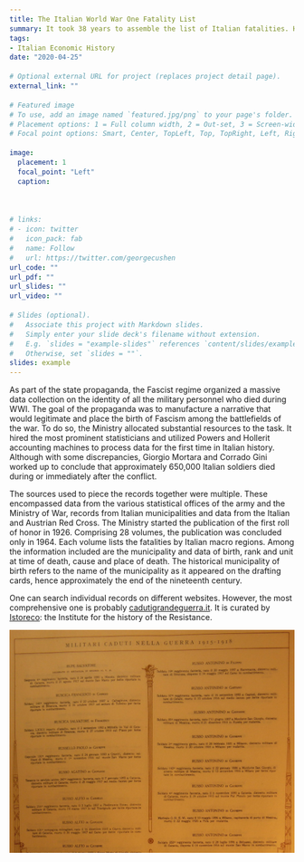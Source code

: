 ```yaml
---
title: The Italian World War One Fatality List
summary: It took 38 years to assemble the list of Italian fatalities. Here is where to find it
tags:
- Italian Economic History
date: "2020-04-25"

# Optional external URL for project (replaces project detail page).
external_link: ""

# Featured image
# To use, add an image named `featured.jpg/png` to your page's folder.
# Placement options: 1 = Full column width, 2 = Out-set, 3 = Screen-width
# Focal point options: Smart, Center, TopLeft, Top, TopRight, Left, Right, BottomLeft, Bottom, BottomRight

image:
  placement: 1
  focal_point: "Left"
  caption:



# links:
# - icon: twitter
#   icon_pack: fab
#   name: Follow
#   url: https://twitter.com/georgecushen
url_code: ""
url_pdf: ""
url_slides: ""
url_video: ""

# Slides (optional).
#   Associate this project with Markdown slides.
#   Simply enter your slide deck's filename without extension.
#   E.g. `slides = "example-slides"` references `content/slides/example-slides.md`.
#   Otherwise, set `slides = ""`.
slides: example
---
```


<!-- After WWI The Italian Ministry of War allocated substantial financial resources to gather, organize and analyze large amount of data on the conflict. The Ministry hired the most prominent scholars and utilized Powers and Hollerit accounting machines to process the data for the first time in history. Although with some discrepancies, Giorgio Mortara and Corrado Gini worked up to conclude that approximately 650,000 Italian soldiers died during or immediately after the conflict. -->


As part of the state propaganda, the Fascist regime organized a massive data collection on the identity of all the military personnel who died during WWI. The goal of the propaganda was to manufacture a narrative that would legitimate and place the birth of Fascism among the battlefields of the war. To do so, the Ministry allocated substantial resources to the task. It hired the most prominent statisticians and utilized Powers and Hollerit accounting machines to process data for the first time in Italian history. Although with some discrepancies, Giorgio Mortara and Corrado Gini worked up to conclude that approximately 650,000 Italian soldiers died during or immediately after the conflict.

The sources used to piece the records together were multiple. These encompassed data from the various statistical offices of the army and the Ministry of War, records from Italian municipalities and data from the Italian and Austrian Red Cross. The Ministry started the publication of the first roll of honor in 1926. Comprising 28 volumes, the publication was concluded only in 1964. Each volume lists the fatalities by Italian macro regions. Among the information included are the municipality and data of birth, rank and unit at time of death, cause and place of death. The historical municipality of birth refers to the name of the municipality as it appeared on the drafting cards, hence approximately the end of the nineteenth century.

One can search individual records on different websites. However, the most comprehensive one is probably [cadutigrandeguerra.it](http://www.cadutigrandeguerra.it/CercaNome.aspx). It is curated by [Istoreco](https://www.istoreco.re.it): the Institute for the history of the Resistance.


![](bottom.jpeg)
